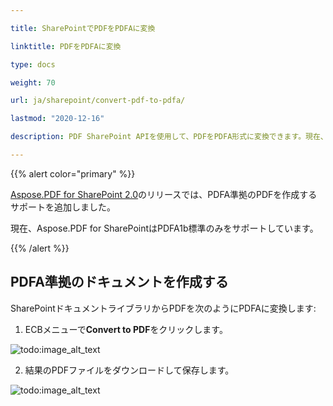 ```yaml
---

title: SharePointでPDFをPDFAに変換

linktitle: PDFをPDFAに変換

type: docs

weight: 70

url: ja/sharepoint/convert-pdf-to-pdfa/

lastmod: "2020-12-16"

description: PDF SharePoint APIを使用して、PDFをPDFA形式に変換できます。現在、PDF/A-1b標準のみをサポートしています。

---
```




{{% alert color="primary" %}}



[Aspose.PDF for SharePoint 2.0](https://releases.aspose.com/pdf/sharepoint/new-releases/aspose.pdf-for-sharepoint-2.0.0/)のリリースでは、PDFA準拠のPDFを作成するサポートを追加しました。



現在、Aspose.PDF for SharePointはPDFA1b標準のみをサポートしています。



{{% /alert %}}



## **PDFA準拠のドキュメントを作成する**



SharePointドキュメントライブラリからPDFを次のようにPDFAに変換します:



1. ECBメニューで**Convert to PDF**をクリックします。



![todo:image_alt_text](convert-pdf-to-pdfa_1.png)



2. 結果のPDFファイルをダウンロードして保存します。



![todo:image_alt_text](convert-pdf-to-pdfa_2.png)